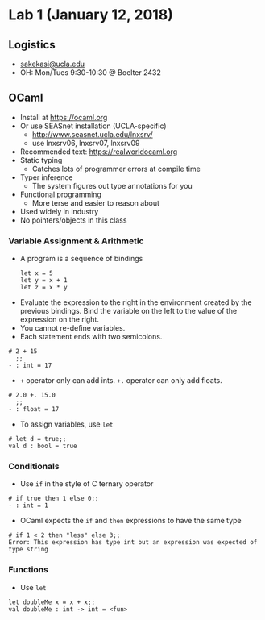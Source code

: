 # Lab 1 (January 12, 2018)
## Logistics
* sakekasi@ucla.edu
* OH: Mon/Tues 9:30-10:30 @ Boelter 2432
## OCaml
* Install at https://ocaml.org
* Or use SEASnet installation (UCLA-specific)
  * http://www.seasnet.ucla.edu/lnxsrv/
  * use lnxsrv06, lnxsrv07, lnxsrv09
* Recommended text: https://realworldocaml.org
* Static typing
  * Catches lots of programmer errors at compile time
* Typer inference
  * The system figures out type annotations for you
* Functional programming
  * More terse and easier to reason about
* Used widely in industry
* No pointers/objects in this class
### Variable Assignment & Arithmetic
* A program is a sequence of bindings
  ```
  let x = 5
  let y = x + 1
  let z = x * y
  ```
* Evaluate the expression to the right in the environment created by the previous bindings. Bind the variable on the left to the value of the expression on the right.
* You cannot re-define variables.
* Each statement ends with two semicolons.
```
# 2 + 15
  ;;
- : int = 17
```
* `+` operator only can add ints. `+.` operator can only add floats.
```
# 2.0 +. 15.0
  ;;
- : float = 17
```
* To assign variables, use `let`
```
# let d = true;;
val d : bool = true
```
### Conditionals
* Use `if` in the style of C ternary operator
```
# if true then 1 else 0;;
- : int = 1
```
* OCaml expects the `if` and `then` expressions to have the same type
```
# if 1 < 2 then "less" else 3;;
Error: This expression has type int but an expression was expected of type string
```
### Functions
* Use `let`
```
let doubleMe x = x + x;;
val doubleMe : int -> int = <fun>
```

